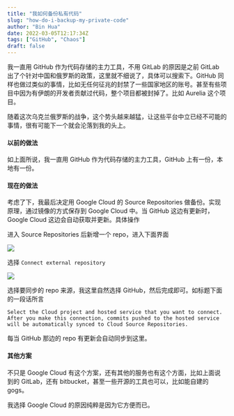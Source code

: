 ```yaml
---
title: "我如何备份私有代码"
slug: "how-do-i-backup-my-private-code"
author: "Bin Hua"
date: 2022-03-05T12:17:34Z
tags: ["GitHub", "Chaos"]
draft: false
---
```


我一直用 GitHub 作为代码存储的主力工具，不用 GitLab 的原因是之前 GitLab 出了个针对中国和俄罗斯的政策，这里就不细说了，具体可以搜索下。GitHub 同样也做过类似的事情，比如无任何征兆的封禁了一些国家地区的账号。甚至有些项目中因为有伊朗的开发者贡献过代码，整个项目都被封掉了。比如 Aurelia 这个项目。

随着这次乌克兰俄罗斯的战争，这个势头越来越猛，让这些平台中立已经不可能的事情，很有可能下一个就会沦落到我的头上。

#### 以前的做法

如上面所说，我一直用 GitHub 作为代码存储的主力工具，GitHub 上有一份，本地有一份。

#### 现在的做法

考虑了下，我最后决定用 Google Cloud 的 Source Repositories 做备份。实现原理，通过镜像的方式保存到 Google Cloud 中。当 GitHub 这边有更新时，Google Cloud 这边会自动获取并更新。具体操作

进入 Source Repositories 后新增一个 repo，进入下面界面

![](https://storage.tourcoder.com/tcblog/how-do-i-backup-my-private-code-001.jpg)

选择 `Connect external repository`

![](https://storage.tourcoder.com/tcblog/how-do-i-backup-my-private-code-002.jpg)

选择要同步的 repo 来源，我这里自然选择 GitHub，然后完成即可。如标题下面的一段话所言

```
Select the Cloud project and hosted service that you want to connect. After you make this connection, commits pushed to the hosted service will be automatically synced to Cloud Source Repositories. 
```

每当 GitHub 那边的 repo 有更新会自动同步到这里。

#### 其他方案

不只是 Google Cloud 有这个方案，还有其他的服务也有这个方面，比如上面说到的 GitLab，还有 bitbucket，甚至一些开源的工具也可以，比如能自建的 gogs。

我选择 Google Cloud 的原因纯粹是因为它方便而已。
